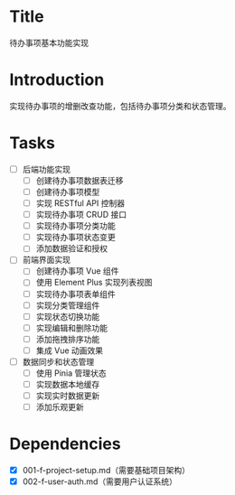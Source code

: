 # Title
待办事项基本功能实现

# Introduction
实现待办事项的增删改查功能，包括待办事项分类和状态管理。

# Tasks
- [ ] 后端功能实现
  - [ ] 创建待办事项数据表迁移
  - [ ] 创建待办事项模型
  - [ ] 实现 RESTful API 控制器
  - [ ] 实现待办事项 CRUD 接口
  - [ ] 实现待办事项分类功能
  - [ ] 实现待办事项状态变更
  - [ ] 添加数据验证和授权

- [ ] 前端界面实现
  - [ ] 创建待办事项 Vue 组件
  - [ ] 使用 Element Plus 实现列表视图
  - [ ] 实现待办事项表单组件
  - [ ] 实现分类管理组件
  - [ ] 实现状态切换功能
  - [ ] 实现编辑和删除功能
  - [ ] 添加拖拽排序功能
  - [ ] 集成 Vue 动画效果

- [ ] 数据同步和状态管理
  - [ ] 使用 Pinia 管理状态
  - [ ] 实现数据本地缓存
  - [ ] 实现实时数据更新
  - [ ] 添加乐观更新

# Dependencies
- [x] 001-f-project-setup.md（需要基础项目架构）
- [x] 002-f-user-auth.md（需要用户认证系统） 
